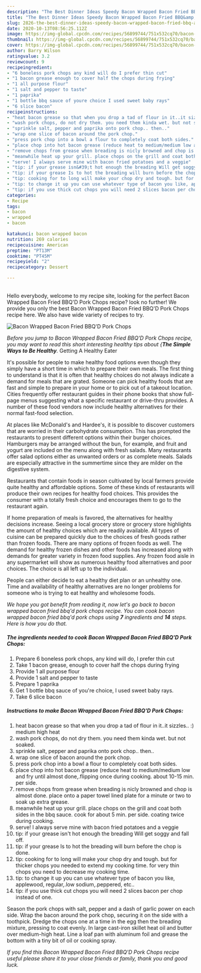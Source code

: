 ```yaml
---
description: "The Best Dinner Ideas Speedy Bacon Wrapped Bacon Fried BBQ&amp;#39;D Pork Chops"
title: "The Best Dinner Ideas Speedy Bacon Wrapped Bacon Fried BBQ&amp;#39;D Pork Chops"
slug: 2826-the-best-dinner-ideas-speedy-bacon-wrapped-bacon-fried-bbq-and-39-d-pork-chops
date: 2020-10-13T08:56:25.112Z
image: https://img-global.cpcdn.com/recipes/56899744/751x532cq70/bacon-wrapped-bacon-fried-bbqd-pork-chops-recipe-main-photo.jpg
thumbnail: https://img-global.cpcdn.com/recipes/56899744/751x532cq70/bacon-wrapped-bacon-fried-bbqd-pork-chops-recipe-main-photo.jpg
cover: https://img-global.cpcdn.com/recipes/56899744/751x532cq70/bacon-wrapped-bacon-fried-bbqd-pork-chops-recipe-main-photo.jpg
author: Barry Wilson
ratingvalue: 3.2
reviewcount: 9
recipeingredient:
- "6 boneless pork chops any kind will do I prefer thin cut"
- "1 bacon grease enough to cover half the chops during frying"
- "1 all purpose flour"
- "1 salt and pepper to taste"
- "1 paprika"
- "1 bottle bbq sauce of youre choice I used sweet baby rays"
- "6 slice bacon"
recipeinstructions:
- "heat bacon grease so that when you drop a tad of flour in it..it sizzles.. :) medium high heat"
- "wash pork chops, do not dry them. you need them kinda wet. but not soaked."
- "sprinkle salt, pepper and paprika onto pork chop.. then.."
- "wrap one slice of bacon around the pork chop."
- "press pork chop into a bowl a flour to completely coat both sides."
- "place chop into hot bacon grease (reduce heat to medium/medium low and fry until almost done,.flipping once during cooking. about 10-15 min. per side."
- "remove chops from grease when breading is nicly browned and chop is almost done. place onto a paper towel lined plate for a minute or two to soak up extra grease."
- "meanwhile heat up your grill. place chops on the grill and coat both sides in the bbq sauce. cook for about 5 min. per side. coating twice during cooking."
- "serve! I always serve mine with bacon fried potatoes and a veggie"
- "tip: if your grease isn&#39;t hot enough the breading Will get soggy and fall off."
- "tip: if your grease Is to hot the breading will burn before the chop is done."
- "tip: cooking for to long will make your chop dry and tough. but for thicker chops you needed to extend my cooking time. for very thin chops you need to decrease my cooking time."
- "tip: to change it up you can use whatever type of bacon you like, applewood, regular,.low sodium,.peppered, etc.."
- "tip: if you use thick cut chops you will need 2 slices bacon per chop instead of one."
categories:
- Recipe
tags:
- bacon
- wrapped
- bacon

katakunci: bacon wrapped bacon 
nutrition: 269 calories
recipecuisine: American
preptime: "PT13M"
cooktime: "PT45M"
recipeyield: "2"
recipecategory: Dessert

---
```

<br>
Hello everybody, welcome to my recipe site, looking for the perfect Bacon Wrapped Bacon Fried BBQ&#39;D Pork Chops recipe? look no further! We provide you only the best Bacon Wrapped Bacon Fried BBQ&#39;D Pork Chops recipe here. We also have wide variety of recipes to try.
<br>


![Bacon Wrapped Bacon Fried BBQ&#39;D Pork Chops](https://img-global.cpcdn.com/recipes/56899744/751x532cq70/bacon-wrapped-bacon-fried-bbqd-pork-chops-recipe-main-photo.jpg)

<i>Before you jump to Bacon Wrapped Bacon Fried BBQ&#39;D Pork Chops recipe, you may want to read this short interesting healthy tips about {<strong>The Simple Ways to Be Healthy</strong>.</i>
Getting A Healthy Eater

It's possible for people to make healthy food options even though they simply have a short time in which to prepare their own meals. The first thing to understand is that it is often that healthy choices do not always indicate a demand for meals that are grated. Someone can pick healthy foods that are fast and simple to prepare in your home or to pick out of a takeout location. Cities frequently offer restaurant guides in their phone books that show full-page menus suggesting what a specific restaurant or drive-thru provides. A number of these food vendors now include healthy alternatives for their normal fast-food selection.

At places like McDonald's and Hardee's, it is possible to discover customers that are worried in their carbohydrate consumption.  This has prompted the restaurants to present different options within their burger choices. Hamburgers may be arranged without the bun, for example, and fruit and yogurt are included on the menu along with fresh salads. Many restaurants offer salad options either as unwanted orders or as complete meals.  Salads are especially attractive in the summertime since they are milder on the digestive system.

Restaurants that contain foods in season cultivated by local farmers provide quite healthy and affordable options. Some of these kinds of restaurants will produce their own recipes for healthy food choices.  This provides the consumer with a totally fresh choice and encourages them to go to the restaurant again.

If home preparation of meals is favored, the alternatives for healthy decisions increase. Seeing a local grocery store or grocery store highlights the amount of healthy choices which are readily available.  All types of cuisine can be prepared quickly due to the choices of fresh goods rather than frozen foods. There are many options of frozen foods as well. The demand for healthy frozen dishes and other foods has increased along with demands for greater variety in frozen food supplies. Any frozen food aisle in any supermarket will show as numerous healthy food alternatives and poor choices. The choice is all left up to the individual.

People can either decide to eat a healthy diet plan or an unhealthy one. Time and availability of healthy alternatives are no longer problems for someone who is trying to eat healthy and wholesome foods.


<i>We hope you got benefit from reading it, now let's go back to bacon wrapped bacon fried bbq&#39;d pork chops recipe. You can cook bacon wrapped bacon fried bbq&#39;d pork chops using <strong>7</strong> ingredients and <strong>14</strong> steps. Here is how you do that.
</i>

##### The ingredients needed to cook Bacon Wrapped Bacon Fried BBQ&#39;D Pork Chops:

1. Prepare 6 boneless pork chops, any kind will do, I prefer thin cut
1. Take 1 bacon grease, enough to cover half the chops during frying
1. Provide 1 all purpose flour
1. Provide 1 salt and pepper to taste
1. Prepare 1 paprika
1. Get 1 bottle bbq sauce of you&#39;re choice, I used sweet baby rays.
1. Take 6 slice bacon


##### Instructions to make Bacon Wrapped Bacon Fried BBQ&#39;D Pork Chops:

1. heat bacon grease so that when you drop a tad of flour in it..it sizzles.. :) medium high heat
1. wash pork chops, do not dry them. you need them kinda wet. but not soaked.
1. sprinkle salt, pepper and paprika onto pork chop.. then..
1. wrap one slice of bacon around the pork chop.
1. press pork chop into a bowl a flour to completely coat both sides.
1. place chop into hot bacon grease (reduce heat to medium/medium low and fry until almost done,.flipping once during cooking. about 10-15 min. per side.
1. remove chops from grease when breading is nicly browned and chop is almost done. place onto a paper towel lined plate for a minute or two to soak up extra grease.
1. meanwhile heat up your grill. place chops on the grill and coat both sides in the bbq sauce. cook for about 5 min. per side. coating twice during cooking.
1. serve! I always serve mine with bacon fried potatoes and a veggie
1. tip: if your grease isn&#39;t hot enough the breading Will get soggy and fall off.
1. tip: if your grease Is to hot the breading will burn before the chop is done.
1. tip: cooking for to long will make your chop dry and tough. but for thicker chops you needed to extend my cooking time. for very thin chops you need to decrease my cooking time.
1. tip: to change it up you can use whatever type of bacon you like, applewood, regular,.low sodium,.peppered, etc..
1. tip: if you use thick cut chops you will need 2 slices bacon per chop instead of one.


Season the pork chops with salt, pepper and a dash of garlic power on each side. Wrap the bacon around the pork chop, securing it on the side with a toothpick. Dredge the chops one at a time in the egg then the breading mixture, pressing to coat evenly. In large cast-iron skillet heat oil and butter over medium-high heat. Line a loaf pan with aluminum foil and grease the bottom with a tiny bit of oil or cooking spray. 

<i>If you find this Bacon Wrapped Bacon Fried BBQ&#39;D Pork Chops recipe useful please share it to your close friends or family, thank you and good luck.</i>
